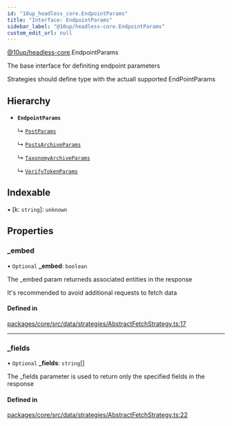 ```yaml
---
id: "10up_headless_core.EndpointParams"
title: "Interface: EndpointParams"
sidebar_label: "@10up/headless-core.EndpointParams"
custom_edit_url: null
---
```


[@10up/headless-core](../modules/10up_headless_core.md).EndpointParams

The base interface for definiting endpoint parameters

Strategies should define type with the actuall supported EndPointParams

## Hierarchy

- **`EndpointParams`**

  ↳ [`PostParams`](10up_headless_core.PostParams.md)

  ↳ [`PostsArchiveParams`](10up_headless_core.PostsArchiveParams.md)

  ↳ [`TaxonomyArchiveParams`](10up_headless_core.TaxonomyArchiveParams.md)

  ↳ [`VerifyTokenParams`](10up_headless_core.VerifyTokenParams.md)

## Indexable

▪ [k: `string`]: `unknown`

## Properties

### \_embed

• `Optional` **\_embed**: `boolean`

The _embed param returneds associated entities in the response

It's recommended to avoid additional requests to fetch data

#### Defined in

[packages/core/src/data/strategies/AbstractFetchStrategy.ts:17](https://github.com/10up/headless/blob/5293da0/packages/core/src/data/strategies/AbstractFetchStrategy.ts#L17)

___

### \_fields

• `Optional` **\_fields**: `string`[]

The _fields parameter is used to return only the specified fields in the response

#### Defined in

[packages/core/src/data/strategies/AbstractFetchStrategy.ts:22](https://github.com/10up/headless/blob/5293da0/packages/core/src/data/strategies/AbstractFetchStrategy.ts#L22)
